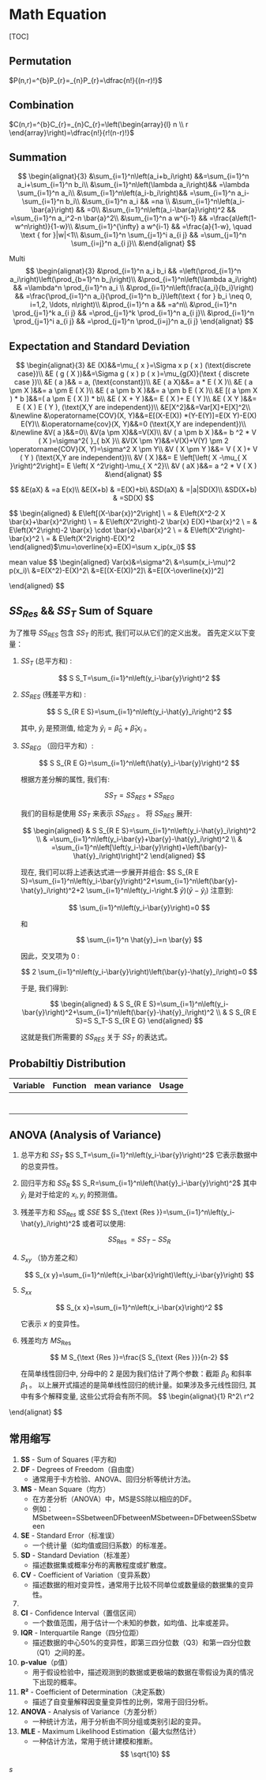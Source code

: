 # Math Equation

[TOC]

## Permutation

$P(n,r)=^{b}P_{r}=_{n}P_{r}=\dfrac{n!}{(n-r)!}$

## Combination

$C(n,r)=^{b}C_{r}=_{n}C_{r}=\left(\begin{array}{l} n \\ r \end{array}\right)=\dfrac{n!}{r!(n-r)!}$

## Summation

$$
\begin{alignat}{3}
&\sum_{i=1}^n\left(a_i+b_i\right) &&=\sum_{i=1}^n a_i+\sum_{i=1}^n b_i\\
&\sum_{i=1}^n\left(\lambda a_i\right)&& =\lambda \sum_{i=1}^n a_i\\
&\sum_{i=1}^n\left(a_i-b_i\right)&& =\sum_{i=1}^n a_i-\sum_{i=1}^n b_i\\
&\sum_{i=1}^n a_i && =na  \\
&\sum_{i=1}^n\left(a_i-\bar{a}\right) && =0\\
&\sum_{i=1}^n\left(a_i-\bar{a}\right)^2 && =\sum_{i=1}^n a_i^2-n \bar{a}^2\\
&\sum_{i=1}^n a w^{i-1} && =\frac{a\left(1-w^n\right)}{1-w}\\
&\sum_{i=1}^{\infty} a w^{i-1} && =\frac{a}{1-w}, \quad \text { for }|w|<1\\
&\sum_{i=1}^n \sum_{j=1}^i a_{i j} && =\sum_{j=1}^n \sum_{i=j}^n a_{i j}\\
&\end{alignat}
$$

Multi
$$
\begin{alignat}{3}
&\prod_{i=1}^n a_i b_i && =\left(\prod_{i=1}^n a_i\right)\left(\prod_{b=1}^n b_j\right)\\
&\prod_{i=1}^n\left(\lambda a_i\right) && =\lambda^n \prod_{i=1}^n a_i \\
&\prod_{i=1}^n\left(\frac{a_i}{b_i}\right) && =\frac{\prod_{i=1}^n a_i}{\prod_{i=1}^n b_i}\left(\text { for } b_i \neq 0, i=1,2, \ldots, n\right)\\
&\prod_{i=1}^n a && =a^n\\
&\prod_{i=1}^n \prod_{j=1}^k a_{i j} && =\prod_{j=1}^k \prod_{i=1}^n a_{i j}\\
&\prod_{i=1}^n \prod_{j=1}^i a_{i j} && =\prod_{j=1}^n \prod_{i=j}^n a_{i j}
\end{alignat}
$$

## Expectation and Standard Deviation

$$
\begin{alignat}{3}
&E (X)&&=\mu_{ x }=\Sigma x p ( x )  (\text{discrete case})\\
&E ( g ( X ))&&=\Sigma g ( x ) p ( x )=\mu_{g(X)}(\text { discrete case })\\
&E ( a )&& = a, (\text{constant})\\
&E ( a X)&&= a * E ( X )\\
&E ( a \pm X )&&= a \pm E ( X )\\
&E ( a \pm b X )&&= a \pm b E ( X )\\
&E [( a \pm X ) * b ]&&=( a \pm E ( X )) * b\\
&E ( X + Y )&&= E ( X )+ E ( Y )\\
&E ( X Y )&&= E ( X ) E ( Y ), (\text{X,Y are independent})\\
&E[X^2]&&=Var[X]+E[X]^2\\
&\newline
&\operatorname{COV}(X, Y)&&=E[(X-E(X)) *(Y-E(Y)]=E(X Y)-E(X) E(Y)\\
&\operatorname{cov}(X, Y)&&=0 (\text{X,Y are independent})\\
&\newline
&V( a )&&=0\\
&V(a \pm X)&&=V(X)\\
&V ( a \pm b X )&&= b ^2 * V ( X )=\sigma^2{ }_{ bX }\\
&V(X \pm Y)&&=V(X)+V(Y) \pm 2 \operatorname{COV}(X, Y)=\sigma^2 X \pm Y\\
&V ( X \pm Y )&&= V ( X )+ V ( Y ) (\text{X,Y are independent})\\
&V ( X )&&= E \left[\left( X -\mu_{ X }\right)^2\right]= E \left( X ^2\right)-\mu_{ X ^2}\\
&V ( aX )&&= a ^2 * V ( X )
&\end{alignat}
$$

$$
&E(aX) & =a E(x)\\
&E(X+b) & =E(X)+b\\
&SD(aX) & =|a|SD(X)\\
&SD(X+b) & =SD(X)
$$

$$
\begin{aligned}
& E\left[(X-\bar{x})^2\right] \\
= & E\left(X^2-2 X \bar{x}+\bar{x}^2\right) \\
= & E\left(X^2\right)-2 \bar{x} E(X)+\bar{x}^2 \\
= & E\left(X^2\right)-2 \bar{x} \cdot \bar{x}+\bar{x}^2 \\
= & E\left(X^2\right)-\bar{x}^2 \\
= & E\left(X^2\right)-E(X)^2
\end{aligned}$\mu=\overline{x}=E(X)=\sum x_ip(x_i)$
$$

mean value
$$
\begin{aligned}
Var(x)&=\sigma^2\\
&=\sum(x_i-\mu)^2 p(x_i)\\
&=E(X^2)-E(X)^2\\
&=E[(X-E(X))^2]\\
&=E[(X-\overline{x})^2]

\end{aligned}
$$

## $SS_{Res}\ \&\&\ SS_{T}$  Sum of Square

为了推导 $S S_{R E S}$ 包含 $S S_T$ 的形式, 我们可以从它们的定义出发。
首先定义以下变量：

1. $S S_T$ (总平方和) :
   
   $$
   S S_T=\sum_{i=1}^n\left(y_i-\bar{y}\right)^2
   $$
2. $S S_{R E S}$ (残差平方和) :
   
   $$
   S S_{R E S}=\sum_{i=1}^n\left(y_i-\hat{y}_i\right)^2
   $$
   
   其中, $\hat{y}_i$ 是预测值, 给定为 $\hat{y}_i=\hat{\beta}_0+\hat{\beta}_1 x_i$ 。
3. $S S_{R E G}$ （回归平方和）:
   
   $$
   S S_{R E G}=\sum_{i=1}^n\left(\hat{y}_i-\bar{y}\right)^2
   $$
   
   根据方差分解的属性, 我们有:
   
   $$
   S S_T=S S_{R E S}+S S_{R E G}
   $$
   
   我们的目标是使用 $S S_T$ 来表示 $S S_{R E S}$ 。
   将 $S S_{R E S}$ 展开:
   
   $$
   \begin{aligned}
   & S S_{R E S}=\sum_{i=1}^n\left(y_i-\hat{y}_i\right)^2 \\
   & =\sum_{i=1}^n\left(y_i-\bar{y}+\bar{y}-\hat{y}_i\right)^2 \\
   & =\sum_{i=1}^n\left[\left(y_i-\bar{y}\right)+\left(\bar{y}-\hat{y}_i\right)\right]^2
   \end{aligned}
   $$
   
   现在, 我们可以将上述表达式进一步展开并组合:
   $S S_{R E S}=\sum_{i=1}^n\left(y_i-\bar{y}\right)^2+\sum_{i=1}^n\left(\bar{y}-\hat{y}_i\right)^2+2 \sum_{i=1}^n\left(y_i-\right.$
   $\bar{y})\left(\bar{y}-\hat{y}_i\right)$
   注意到:
   
   $$
   \sum_{i=1}^n\left(y_i-\bar{y}\right)=0
   $$
   
   和
   
   $$
   \sum_{i=1}^n \hat{y}_i=n \bar{y}
   $$
   
   因此，交叉项为 0 :
   
   $$
   2 \sum_{i=1}^n\left(y_i-\bar{y}\right)\left(\bar{y}-\hat{y}_i\right)=0
   $$
   
   于是, 我们得到:
   
   $$
   \begin{aligned}
   & S S_{R E S}=\sum_{i=1}^n\left(y_i-\bar{y}\right)^2+\sum_{i=1}^n\left(\bar{y}-\hat{y}_i\right)^2 \\
   & S S_{R E S}=S S_T-S S_{R E G}
   \end{aligned}
   $$
   
   这就是我们所需要的 $S S_{R E S}$ 关于 $S S_T$ 的表达式。

## Probabiltiy Distribution

| Variable | Function | mean  variance | Usage |
| -------- | -------- | -------------- | ----- |
|          |          |                |       |
|          |          |                |       |
|          |          |                |       |
|          |          |                |       |
|          |          |                |       |
|          |          |                |       |
|          |          |                |       |

## ANOVA (**An**alysis **o**f **V**ari**a**nce)

1. 总平方和 $S S_T$
   $S S_T=\sum_{i=1}^n\left(y_i-\bar{y}\right)^2$
   它表示数据中的总变异性。
2. 回归平方和 $S S_R$
   $S S_R=\sum_{i=1}^n\left(\hat{y}_i-\bar{y}\right)^2$
   其中 $\hat{y}_i$ 是对于给定的 $x_i, y_i$ 的预测值。
3. 残差平方和 $S S_{R e s}$ 或 $S S E$
   $S S_{\text {Res }}=\sum_{i=1}^n\left(y_i-\hat{y}_i\right)^2$
   或者可以使用:
   
   $$
   S S_{\text {Res }}=S S_T-S S_R
   $$
4. $S_{x y}$ （协方差之和）
   
   $$
   S_{x y}=\sum_{i=1}^n\left(x_i-\bar{x}\right)\left(y_i-\bar{y}\right)
   $$
5. $S_{x x}$
   
   $$
   S_{x x}=\sum_{i=1}^n\left(x_i-\bar{x}\right)^2
   $$
   
   它表示 $x$ 的变异性。
6. 残差均方 $M S_{\text {Res }}$
   
   $$
   M S_{\text {Res }}=\frac{S S_{\text {Res }}}{n-2}
   $$
   
   在简单线性回归中, 分母中的 2 是因为我们估计了两个参数：截距 $\beta_0$ 和斜率 $\beta_1$ 。
   以上展开式描述的是简单线性回归的统计量。如果涉及多元线性回归, 其中有多个解释变量, 这些公式将会有所不同。
   $$
   \begin{alignat}{1}
   R^2\\
   r^2

\end{alignat}
$$
## 常用缩写

1. **SS** - Sum of Squares (平方和)
2. **DF** - Degrees of Freedom（自由度）
   - 通常用于卡方检验、ANOVA、回归分析等统计方法。
3. **MS** - Mean Square（均方）
   - 在方差分析（ANOVA）中，MS是SS除以相应的DF。
   - 例如：MSbetween=SSbetweenDFbetweenMSbetween=DFbetweenSSbetween
4. **SE** - Standard Error（标准误）
   - 一个统计量（如均值或回归系数）的标准差。
5. **SD** - Standard Deviation（标准差）
   - 描述数据集或概率分布的离散程度或扩散度。
6. **CV** - Coefficient of Variation（变异系数）
   - 描述数据的相对变异性，通常用于比较不同单位或数量级的数据集的变异性。
7. 
8. **CI** - Confidence Interval（置信区间）
   - 一个数值范围，用于估计一个未知的参数，如均值、比率或差异。
9. **IQR** - Interquartile Range（四分位距）
   - 描述数据的中心50%的变异性，即第三四分位数（Q3）和第一四分位数（Q1）之间的差。
10. **p-value**（p值）
    - 用于假设检验中，描述观测到的数据或更极端的数据在零假设为真的情况下出现的概率。
11. **R²** - Coefficient of Determination（决定系数）
    - 描述了自变量解释因变量变异性的比例，常用于回归分析。
12. **ANOVA** - Analysis of Variance（方差分析）
    - 一种统计方法，用于分析由不同分组或类别引起的变异。
13. **MLE** - Maximum Likelihood Estimation（最大似然估计）
    - 一种估计方法，常用于统计建模和推断。
$$
\sqrt{10}
$$

$s$
